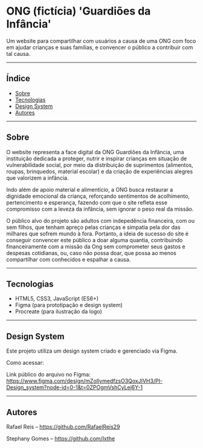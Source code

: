 # ONG (fictícia) 'Guardiões da Infância'

Um website para compartilhar com usuários a causa de uma ONG com foco em ajudar crianças e suas famílias, e convencer o público a contribuir com tal causa. 

---

## Índice

- [Sobre](#Sobre)
- [Tecnologias](#Tecnologias)
- [Design System](#Design-system)
- [Autores](#Autores)

---

## Sobre

O website representa a face digital da ONG Guardiões da Infância, uma instituição dedicada a proteger, nutrir e inspirar crianças em situação de vulnerabilidade social, por meio da distribuição de suprimentos (alimentos, roupas, brinquedos, material escolar) e da criação de experiências alegres que valorizem a infância.

Indo além de apoio material e alimentício, a ONG busca restaurar a dignidade emocional da criança, reforçando sentimentos de acolhimento, pertencimento e esperança, fazendo com que o site refleta esse compromisso com a leveza da infância, sem ignorar o peso real da missão.

O público alvo do projeto são adultos com indepedência financeira, com ou sem filhos, que tenham apreço pelas crianças e simpatia pela dor das milhares que sofrem mundo à fora. 
Portanto, a ideia de sucesso do site é conseguir convencer este público a doar alguma quantia, contribuindo financeiramente com a missão da Ong sem comprometer seus gastos e despesas cotidianas, ou, caso não possa doar, que possa ao menos compartilhar com conhecidos e espalhar a causa. 

---

## Tecnologias

- HTML5, CSS3, JavaScript (ES6+)
- Figma (para prototipação e design system)
- Procreate (para ilustração da logo)

---

## Design System
Este projeto utiliza um design system criado e gerenciado via Figma.

Como acessar:

Link público do arquivo no Figma: https://www.figma.com/design/mZoIlymedfzsO3QoxJIVH3/PI-Design_system?node-id=0-1&t=0ZPOgmVshCyLej6Y-1

---

## Autores
Rafael Reis – https://github.com/RafaelReis29

Stephany Gomes – https://github.com/Ixthe

